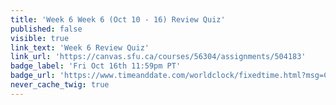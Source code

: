 ```yaml
---
title: 'Week 6 Week 6 (Oct 10 - 16) Review Quiz'
published: false
visible: true
link_text: 'Week 6 Review Quiz'
link_url: 'https://canvas.sfu.ca/courses/56304/assignments/504183'
badge_label: 'Fri Oct 16th 11:59pm PT'
badge_url: 'https://www.timeanddate.com/worldclock/fixedtime.html?msg=CMPT-363+Week+6+Review+Quiz+Due+Date&iso=20201016T235900'
never_cache_twig: true
---
```

